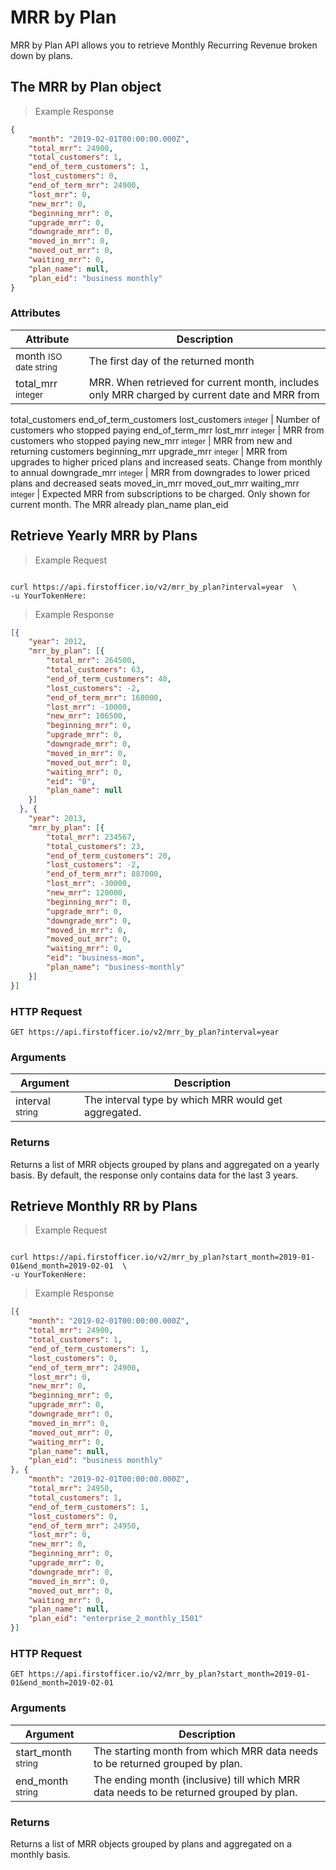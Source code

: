 # MRR by Plan

MRR by Plan API allows you to retrieve Monthly Recurring Revenue broken down by plans.

## The MRR by Plan object

> Example Response

```json
{
	"month": "2019-02-01T00:00:00.000Z",
	"total_mrr": 24900,
	"total_customers": 1,
	"end_of_term_customers": 1,
	"lost_customers": 0,
	"end_of_term_mrr": 24900,
	"lost_mrr": 0,
	"new_mrr": 0,
	"beginning_mrr": 0,
	"upgrade_mrr": 0,
	"downgrade_mrr": 0,
	"moved_in_mrr": 0,
	"moved_out_mrr": 0,
	"waiting_mrr": 0,
	"plan_name": null,
	"plan_eid": "business monthly"
}
```

### Attributes

Attribute | Description
--------- | -------
month <small>ISO date string</small> | The first day of the returned month
total_mrr <small>integer</small> | MRR. When retrieved for current month, includes only MRR charged by current date and MRR from 
total_customers
end_of_term_customers
lost_customers <small>integer</small> | Number of customers who stopped paying
end_of_term_mrr
lost_mrr <small>integer</small> | MRR from customers who stopped paying 
new_mrr <small>integer</small> | MRR from new and returning customers
beginning_mrr
upgrade_mrr <small>integer</small> | MRR from upgrades to higher priced plans and increased seats. Change from monthly to annual 
downgrade_mrr <small>integer</small> | MRR from downgrades to lower priced plans and decreased seats 
moved_in_mrr
moved_out_mrr
waiting_mrr <small>integer</small> | Expected MRR from subscriptions to be charged. Only shown for current month. The MRR already 
plan_name
plan_eid

## Retrieve Yearly MRR by Plans

> Example Request

```ruby

```


```shell
curl https://api.firstofficer.io/v2/mrr_by_plan?interval=year  \
-u YourTokenHere:
```

> Example Response

```json
[{
	"year": 2012, 
    "mrr_by_plan": [{
		"total_mrr": 264500,
		"total_customers": 63,
		"end_of_term_customers": 40,
		"lost_customers": -2,
		"end_of_term_mrr": 168000,
		"lost_mrr": -10000,
		"new_mrr": 106500,
		"beginning_mrr": 0,
		"upgrade_mrr": 0,
		"downgrade_mrr": 0,
		"moved_in_mrr": 0,
		"moved_out_mrr": 0,
		"waiting_mrr": 0,
		"eid": "0",
        "plan_name": null
	}]
  }, {
    "year": 2013, 
	"mrr_by_plan": [{
		"total_mrr": 234567,
		"total_customers": 23,
		"end_of_term_customers": 20,
		"lost_customers": -2,
		"end_of_term_mrr": 887000,
		"lost_mrr": -30000,
		"new_mrr": 120000,
		"beginning_mrr": 0,
		"upgrade_mrr": 0,
		"downgrade_mrr": 0,
		"moved_in_mrr": 0,
		"moved_out_mrr": 0,
		"waiting_mrr": 0,
		"eid": "business-mon",
        "plan_name": "business-monthly"
    }]
}]
```

### HTTP Request

`GET https://api.firstofficer.io/v2/mrr_by_plan?interval=year`

### Arguments

Argument | Description
--------- | -------
interval <small>string</small> | The interval type by which MRR would get aggregated.

### Returns

Returns a list of MRR objects grouped by plans and aggregated on a yearly basis. By default, the response only contains data for the last 3 years.


## Retrieve Monthly RR by Plans

> Example Request

```ruby

```


```shell
curl https://api.firstofficer.io/v2/mrr_by_plan?start_month=2019-01-01&end_month=2019-02-01  \
-u YourTokenHere:
```

> Example Response

```json
[{
	"month": "2019-02-01T00:00:00.000Z",
	"total_mrr": 24900,
	"total_customers": 1,
	"end_of_term_customers": 1,
	"lost_customers": 0,
	"end_of_term_mrr": 24900,
	"lost_mrr": 0,
	"new_mrr": 0,
	"beginning_mrr": 0,
	"upgrade_mrr": 0,
	"downgrade_mrr": 0,
	"moved_in_mrr": 0,
	"moved_out_mrr": 0,
	"waiting_mrr": 0,
	"plan_name": null,
	"plan_eid": "business monthly"
}, {
	"month": "2019-02-01T00:00:00.000Z",
	"total_mrr": 24950,
	"total_customers": 1,
	"end_of_term_customers": 1,
	"lost_customers": 0,
	"end_of_term_mrr": 24950,
	"lost_mrr": 0,
	"new_mrr": 0,
	"beginning_mrr": 0,
	"upgrade_mrr": 0,
	"downgrade_mrr": 0,
	"moved_in_mrr": 0,
	"moved_out_mrr": 0,
	"waiting_mrr": 0,
	"plan_name": null,
	"plan_eid": "enterprise_2_monthly_1501"
}]
```

### HTTP Request

`GET https://api.firstofficer.io/v2/mrr_by_plan?start_month=2019-01-01&end_month=2019-02-01`

### Arguments

Argument | Description
--------- | -------
start_month <small>string</small> | The starting month from which MRR data needs to be returned grouped by plan.
end_month <small>string</small> | The ending month (inclusive) till which MRR data needs to be returned grouped by plan.

### Returns

Returns a list of MRR objects grouped by plans and aggregated on a monthly basis.